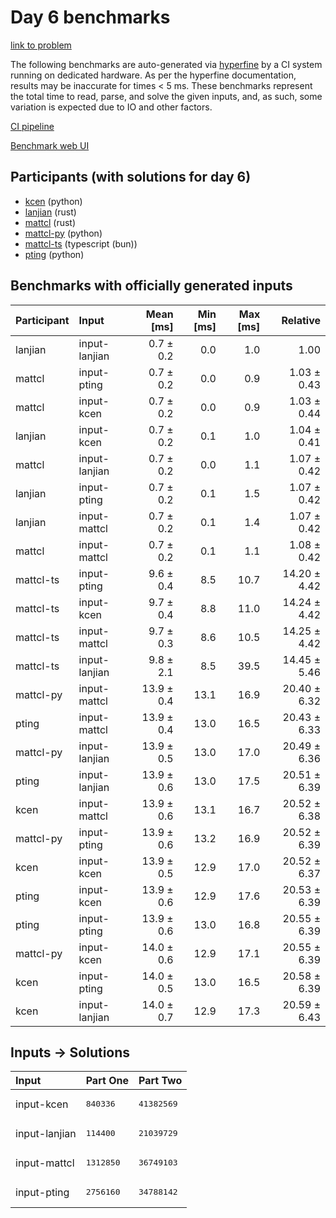 # Day 6 benchmarks

[link to problem](https://adventofcode.com/2023/day/6)

The following benchmarks are auto-generated via
[hyperfine](https://github.com/sharkdp/hyperfine) by a CI system running on
dedicated hardware. As per the hyperfine documentation, results may be
inaccurate for times < 5 ms. These benchmarks represent the total time to read,
parse, and solve the given inputs, and, as such, some variation is expected due
to IO and other factors.

[CI pipeline](http://ci.papercode.net:8080/teams/main/pipelines/aoc2023)

[Benchmark web UI](https://aoc.ancalagon.black)


## Participants (with solutions for day 6)

- [kcen](https://github.com/kcen/aoc2023) (python)
- [lanjian](https://github.com/lanjian/aoc-2023) (rust)
- [mattcl](https://github.com/mattcl/aoc2023) (rust)
- [mattcl-py](https://github.com/mattcl/aoc2023-py) (python)
- [mattcl-ts](https://github.com/mattcl/aoc2023-js) (typescript (bun))
- [pting](https://github.com/pting/aoc2023) (python)


## Benchmarks with officially generated inputs

| Participant | Input | Mean [ms] | Min [ms] | Max [ms] | Relative |
|:---|:---|---:|---:|---:|---:|
| lanjian | input-lanjian | 0.7 ± 0.2 | 0.0 | 1.0 | 1.00 |
| mattcl | input-pting | 0.7 ± 0.2 | 0.0 | 0.9 | 1.03 ± 0.43 |
| mattcl | input-kcen | 0.7 ± 0.2 | 0.0 | 0.9 | 1.03 ± 0.44 |
| lanjian | input-kcen | 0.7 ± 0.2 | 0.1 | 1.0 | 1.04 ± 0.41 |
| mattcl | input-lanjian | 0.7 ± 0.2 | 0.0 | 1.1 | 1.07 ± 0.42 |
| lanjian | input-pting | 0.7 ± 0.2 | 0.1 | 1.5 | 1.07 ± 0.42 |
| lanjian | input-mattcl | 0.7 ± 0.2 | 0.1 | 1.4 | 1.07 ± 0.42 |
| mattcl | input-mattcl | 0.7 ± 0.2 | 0.1 | 1.1 | 1.08 ± 0.42 |
| mattcl-ts | input-pting | 9.6 ± 0.4 | 8.5 | 10.7 | 14.20 ± 4.42 |
| mattcl-ts | input-kcen | 9.7 ± 0.4 | 8.8 | 11.0 | 14.24 ± 4.42 |
| mattcl-ts | input-mattcl | 9.7 ± 0.3 | 8.6 | 10.5 | 14.25 ± 4.42 |
| mattcl-ts | input-lanjian | 9.8 ± 2.1 | 8.5 | 39.5 | 14.45 ± 5.46 |
| mattcl-py | input-mattcl | 13.9 ± 0.4 | 13.1 | 16.9 | 20.40 ± 6.32 |
| pting | input-mattcl | 13.9 ± 0.4 | 13.0 | 16.5 | 20.43 ± 6.33 |
| mattcl-py | input-lanjian | 13.9 ± 0.5 | 13.0 | 17.0 | 20.49 ± 6.36 |
| pting | input-lanjian | 13.9 ± 0.6 | 13.0 | 17.5 | 20.51 ± 6.39 |
| kcen | input-mattcl | 13.9 ± 0.6 | 13.1 | 16.7 | 20.52 ± 6.38 |
| mattcl-py | input-pting | 13.9 ± 0.6 | 13.2 | 16.9 | 20.52 ± 6.39 |
| kcen | input-kcen | 13.9 ± 0.5 | 12.9 | 17.0 | 20.52 ± 6.37 |
| pting | input-kcen | 13.9 ± 0.6 | 12.9 | 17.6 | 20.53 ± 6.39 |
| pting | input-pting | 13.9 ± 0.6 | 13.0 | 16.8 | 20.55 ± 6.39 |
| mattcl-py | input-kcen | 14.0 ± 0.6 | 12.9 | 17.1 | 20.55 ± 6.39 |
| kcen | input-pting | 14.0 ± 0.5 | 13.0 | 16.5 | 20.58 ± 6.39 |
| kcen | input-lanjian | 14.0 ± 0.7 | 12.9 | 17.3 | 20.59 ± 6.43 |


## Inputs -> Solutions

| Input | Part One | Part Two |
|:---|:---|:---|
|input-kcen|<pre>840336</pre>|<pre>41382569</pre>|
|input-lanjian|<pre>114400</pre>|<pre>21039729</pre>|
|input-mattcl|<pre>1312850</pre>|<pre>36749103</pre>|
|input-pting|<pre>2756160</pre>|<pre>34788142</pre>|